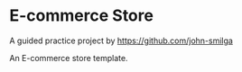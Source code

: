 # E-commerce Store 

A guided practice project by https://github.com/john-smilga

An E-commerce store template.
